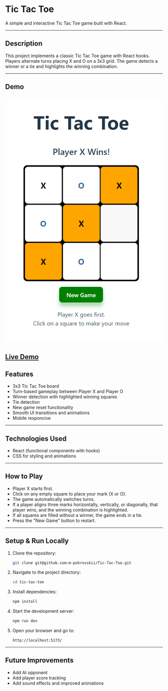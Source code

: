 # Tic Tac Toe

A simple and interactive Tic Tac Toe game built with React.

---

## Description

This project implements a classic Tic Tac Toe game with React hooks. Players alternate turns placing X and O on a 3x3 grid. The game detects a winner or a tie and highlights the winning combination.

---
## Demo
[![Tic Tac Toe](public/screenshot.png)](https://tic-tac-toe-green-xi.vercel.app/)
---
[Live Demo](https://tic-tac-toe-green-xi.vercel.app/)
---

## Features

- 3x3 Tic Tac Toe board  
- Turn-based gameplay between Player X and Player O  
- Winner detection with highlighted winning squares  
- Tie detection  
- New game reset functionality  
- Smooth UI transitions and animations  
- Mobile responcive

---

## Technologies Used

- React (functional components with hooks)  
- CSS for styling and animations  

---

## How to Play

- Player X starts first.  
- Click on any empty square to place your mark (X or O).  
- The game automatically switches turns.  
- If a player aligns three marks horizontally, vertically, or diagonally, that player wins, and the winning combination is highlighted.  
- If all squares are filled without a winner, the game ends in a tie.  
- Press the "New Game" button to restart.  

---

## Setup & Run Locally

1. Clone the repository:
    ```bash
    git clone git@github.com:m-pokrovskii/Tic-Tac-Toe.git
    ```
2. Navigate to the project directory:
    ```bash
    cd tic-tac-toe
    ```
3. Install dependencies:
    ```bash
    npm install
    ```
4. Start the development server:
    ```bash
    npm run dev
    ```
5. Open your browser and go to:
    ```
    http://localhost:5173/
    ```

---

## Future Improvements

- Add AI opponent  
- Add player score tracking  
- Add sound effects and improved animations  